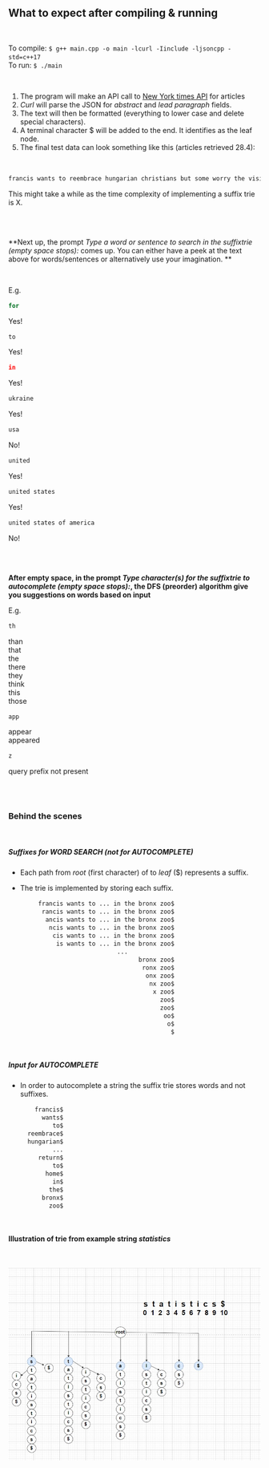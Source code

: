 

## What to expect after compiling & running

<br />

To compile: ```$ g++ main.cpp -o main -lcurl -Iinclude -ljsoncpp -std=c++17 ``` </br>
To run: ```$ ./main ```

<br />

1) The program will make an API call to [New York times API](https://developer.nytimes.com/) for articles
2) *Curl* will parse the JSON for *abstract* and *lead paragraph* fields.
3) The text will then be formatted (everything to lower case and delete special characters). 
4) A terminal character $ will be added to the end. It identifies as the leaf node.
5) The final test data can look something like this (articles retrieved 28.4): 

<br />

```bash
francis wants to reembrace hungarian christians but some worry the visit gives political cover to the countrys leader who is on the opposite side of nearly every issue important to the pontiff budapest pope francis who has made welcoming migrants embracing minorities and warning against nationalism central tenets of his pontificate visited budapest for the second time in less than two years on friday the trip gives prime minister viktor orban perhaps europes chief opponent of migrants closest ally of russia and most vocal critic of gay rights a political gift he is sure not to waste the filmmaker david lowery updates the classic tale with his own pixie dust saving whats good and scuttling the rest peter pan wendy is a case study in one of the agonies of growing up the realization that some of the entertainment that tickled us as youngsters as in the many troubling scenes in walt disneys animated adaptation of j m barries peter pan novel including the ditty what made the red man red have aged as gracefully as its lead character in the new season of the runup podcast the host astead w herndon interviews some of the political establishments loudest voices its not always easy the runup a new york times podcast hosted by the politics reporter astead w herndon returned this month to try to make sense of the political divisions in the united states and the intricacies of the presidential election no small tasks our columnist reviews the days puzzle warning contains spoilerswelcome to the wordle review be warned this article contains spoilers for todays puzzle solve wordle first or scroll at your own risk feeling stuck on todays puzzle we can help friday hi busy bees welcome to todays spelling bee forum there are a number of terms that appear in both this article and other online discussions of the spelling bee a glossary of those terms compiled by monicat a times reader can be found below for more spelling bee conversation check out deb amlens weekly humor column diary of a spelling bee fanatic what do you think this image is communicatingwhat do you think this image is saying how does it relate to or comment on society can you relate to it personally what is your opinion of its jimmy kimmel suggested that after leaving late night james corden should stick to corporate gigs podcasts maybe the masked singer welcome to best of late night a rundown of the previous nights highlights that lets you sleep and lets us get paid to watch comedy here are the best movies on netflix right now this word has appeared in articles on nytimes com in the past year can you use it in a sentencethe word curio has appeared in articles on nytimes com in the past year including on jan in indie makers to watch in the high jewelry scene by tina dark projections for russias energy industry evidence is mounting that russias natural gas export industry has fallen apart since the country invaded ukraine new estimates suggest that russias pipelineexports could drop by halfthis year compared with last year the city has about of the towers which opponents say are too large and poorly designed while fans say they benefit neighborhoods good morning well get an update on the new g towers that have been rising around the city well also track raul the peacocks night out and his return to home in the bronx zoo$
```

This might take a while as the time complexity of implementing a suffix trie is X. 

<br />
<br />

**Next up, the prompt *Type a word or sentence to search in the suffixtrie (empty space stops):* comes up.
You can either have a peek at the text above for words/sentences or alternatively use your imagination. **

<br />

E.g. 
```bash
for
```
Yes!
```bash
to
```
Yes!
```bash
in
```
Yes!
```bash
ukraine
```
Yes!
```bash
usa
```
No!
```bash
united
```
Yes!
```bash
united states
```
Yes!
```bash
united states of america
```
No!

<br />
<br />


**After empty space, in the prompt *Type character(s) for the suffixtrie to autocomplete (empty space stops):*, the DFS (preorder) algorithm give you suggestions on words based on input**
<br />

E.g. 

```bash
th
```
than </br>
that </br>
the </br>
there </br>
they </br>
think </br>
this </br>
those </br>

```bash
app
```
appear </br>
appeared </br>

```bash
z
```
query prefix not present

<br />
<br />

### Behind the scenes 

<br />

##### Suffixes for WORD SEARCH (not for AUTOCOMPLETE)


- Each path from *root* (first character) of to *leaf* ($) represents a suffix.
- The trie is implemented by storing each suffix.
 
           francis wants to ... in the bronx zoo$
            rancis wants to ... in the bronx zoo$
             ancis wants to ... in the bronx zoo$
              ncis wants to ... in the bronx zoo$
               cis wants to ... in the bronx zoo$
                is wants to ... in the bronx zoo$
                                 ...
                                       bronx zoo$
                                        ronx zoo$
                                         onx zoo$
                                          nx zoo$
                                           x zoo$
                                             zoo$
                                             zoo$
                                              oo$
                                               o$
                                                $



 
    
 <br />
 
##### Input for AUTOCOMPLETE

 - In order to autocomplete a string the suffix trie stores words and not suffixes. 
 
           francis$
             wants$
                to$
         reembrace$
         hungarian$
                ...
            return$
                to$
              home$
                in$
               the$
             bronx$
               zoo$
 
<br />

#### Illustration of trie from example string *statistics*
<br />

![Illustration](./images/statistics.jpg)



 
